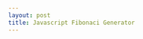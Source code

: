 ```yaml
---
layout: post
title: Javascript Fibonaci Generator
---
```


<script src="https://gist.github.com/1122517.js"> </script>